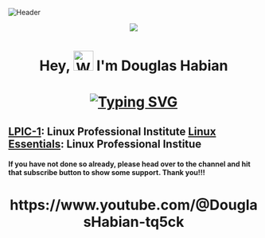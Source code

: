 ![Header](https://github.com/DouglasFreshHabian/DouglasFreshHabian/blob/main/graphics/chip-github-header-image.png)
<p align="center">
  <a href="https://skillicons.dev">
    <img src="https://skillicons.dev/icons?i=kali,debian,less,docker,mint,github,raspberrypi,regex,linux,ubuntu,vim,bash,androidstudio" />
  </a>
</p>

<h1 align="center"> 
  Hey,
  <img src="https://raw.githubusercontent.com/Rishabh2804/Rishabh2804/master/Resources/wave.gif" 
         alt="Waving hand animated gif"         
         width="40"/>
   I'm <b>Douglas Habian</b>
</h1> 

<h1 align="center"> 
<a href="https://git.io/typing-svg">
  <img src="https://readme-typing-svg.demolab.com?font=Fira+Code&pause=1000&color=2BAE05FF&center=true&width=435&lines=Linux+System+%26+Server+Administrator.;Youtube+Hacking+Content+Creator...;Aspiring+Master+of+the+Command+Line!" alt="Typing SVG" />
</a>
</h1>

## [LPIC-1](https://cs.lpi.org/caf/Xamman/certification/verify/LPI000519037/7b4l7akdf3): Linux Professional Institute  [Linux Essentials](https://cs.lpi.org/caf/Xamman/certification/verify/LPI000519037/mbk48breps): Linux Professional Institue 









#### If you have not done so already, please head over to the channel and hit that subscribe button to show some support. Thank you!!!
</h1> 

<h1 align="center"> 
https://www.youtube.com/@DouglasHabian-tq5ck 


<!-- 
 _____              _       _____                        _          
|  ___| __ ___  ___| |__   |  ___|__  _ __ ___ _ __  ___(_) ___ ___ 
| |_ | '__/ _ \/ __| '_ \  | |_ / _ \| '__/ _ \ '_ \/ __| |/ __/ __|
|  _|| | |  __/\__ \ | | | |  _| (_) | | |  __/ | | \__ \ | (__\__ \
|_|  |_|  \___||___/_| |_| |_|  \___/|_|  \___|_| |_|___/_|\___|___/
        dfresh@tutanota.com Fresh Forensics, LLC 2025 -->
